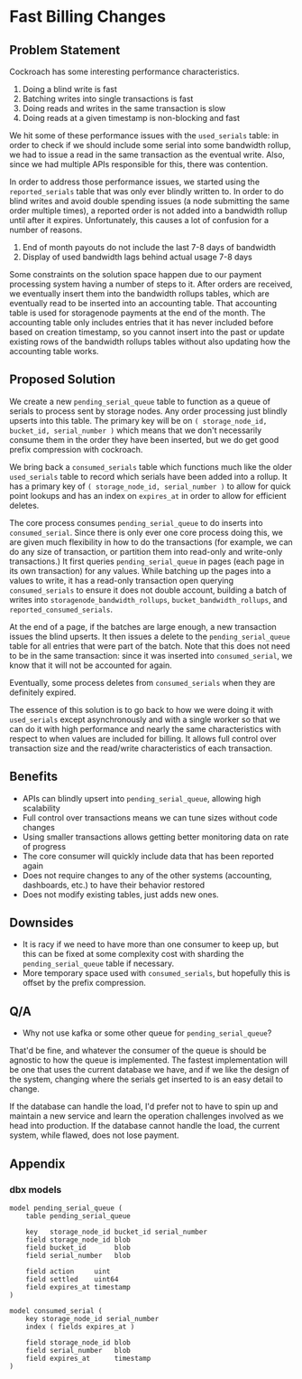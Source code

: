 # Fast Billing Changes

## Problem Statement

Cockroach has some interesting performance characteristics.

1. Doing a blind write is fast
2. Batching writes into single transactions is fast
3. Doing reads and writes in the same transaction is slow
4. Doing reads at a given timestamp is non-blocking and fast

We hit some of these performance issues with the `used_serials` table: in order to check if we should include some serial into some bandwidth rollup, we had to issue a read in the same transaction as the eventual write. Also, since we had multiple APIs responsible for this, there was contention.

In order to address those performance issues, we started using the `reported_serials` table that was only ever blindly written to. In order to do blind writes and avoid double spending issues (a node submitting the same order multiple times), a reported order is not added into a bandwidth rollup until after it expires. Unfortunately, this causes a lot of confusion for a number of reasons.

1. End of month payouts do not include the last 7-8 days of bandwidth
2. Display of used bandwidth lags behind actual usage 7-8 days

Some constraints on the solution space happen due to our payment processing system having a number of steps to it. After orders are received, we eventually insert them into the bandwidth rollups tables, which are eventually read to be inserted into an accounting table. That accounting table is used for storagenode payments at the end of the month. The accounting table only includes entries that it has never included before based on creation timestamp, so you cannot insert into the past or update existing rows of the bandwidth rollups tables without also updating how the accounting table works.

## Proposed Solution

We create a new `pending_serial_queue` table to function as a queue of serials to process sent by storage nodes. Any order processing just blindly upserts into this table. The primary key will be on `( storage_node_id, bucket_id, serial_number )` which means that we don't necessarily consume them in the order they have been inserted, but we do get good prefix compression with cockroach.

We bring back a `consumed_serials` table which functions much like the older `used_serials` table to record which serials have been added into a rollup. It has a primary key of `( storage_node_id, serial_number )` to allow for quick point lookups and has an index on `expires_at` in order to allow for efficient deletes.

The core process consumes `pending_serial_queue` to do inserts into `consumed_serial`. Since there is only ever one core process doing this, we are given much flexibility in how to do the transactions (for example, we can do any size of transaction, or partition them into read-only and write-only transactions.) It first queries `pending_serial_queue` in pages (each page in its own transaction) for any values. While batching up the pages into a values to write, it has a read-only transaction open querying `consumed_serials` to ensure it does not double account, building a batch of writes into `storagenode_bandwidth_rollups`, `bucket_bandwidth_rollups`, and `reported_consumed_serials`.

At the end of a page, if the batches are large enough, a new transaction issues the blind upserts. It then issues a delete to the `pending_serial_queue` table for all entries that were part of the batch. Note that this does not need to be in the same transaction: since it was inserted into `consumed_serial`, we know that it will not be accounted for again.

Eventually, some process deletes from `consumed_serials` when they are definitely expired.

The essence of this solution is to go back to how we were doing it with `used_serials` except asynchronously and with a single worker so that we can do it with high performance and nearly the same characteristics with respect to when values are included for billing. It allows full control over transaction size and the read/write characteristics of each transaction.

## Benefits

- APIs can blindly upsert into `pending_serial_queue`, allowing high scalability
- Full control over transactions means we can tune sizes without code changes
- Using smaller transactions allows getting better monitoring data on rate of progress
- The core consumer will quickly include data that has been reported again
- Does not require changes to any of the other systems (accounting, dashboards, etc.) to have their behavior restored
- Does not modify existing tables, just adds new ones.

## Downsides

- It is racy if we need to have more than one consumer to keep up, but this can be fixed at some complexity cost with sharding the `pending_serial_queue` table if necessary.
- More temporary space used with `consumed_serials`, but hopefully this is offset by the prefix compression.

## Q/A

- Why not use kafka or some other queue for `pending_serial_queue`?

That'd be fine, and whatever the consumer of the queue is should be agnostic to how the queue is implemented. The fastest implementation will be one that uses the current database we have, and if we like the design of the system, changing where the serials get inserted to is an easy detail to change.

If the database can handle the load, I'd prefer not to have to spin up and maintain a new service and learn the operation challenges involved as we head into production. If the database cannot handle the load, the current system, while flawed, does not lose payment.

## Appendix

### dbx models

	model pending_serial_queue (
		table pending_serial_queue

		key   storage_node_id bucket_id serial_number
		field storage_node_id blob
		field bucket_id       blob
		field serial_number   blob

		field action     uint
		field settled    uint64
		field expires_at timestamp
	)

	model consumed_serial (
		key storage_node_id serial_number
		index ( fields expires_at )

		field storage_node_id blob
		field serial_number   blob
		field expires_at      timestamp
	)
